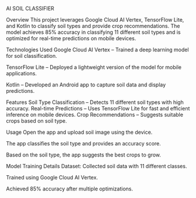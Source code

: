 AI SOIL CLASSIFIER

Overview
This project leverages Google Cloud AI Vertex, TensorFlow Lite, and Kotlin to classify soil types and provide crop recommendations. The model achieves 85% accuracy in classifying 11 different soil types and is optimized for real-time predictions on mobile devices.

Technologies Used
Google Cloud AI Vertex – Trained a deep learning model for soil classification.

TensorFlow Lite – Deployed a lightweight version of the model for mobile applications.

Kotlin – Developed an Android app to capture soil data and display predictions.

Features
Soil Type Classification – Detects 11 different soil types with high accuracy.
Real-time Predictions – Uses TensorFlow Lite for fast and efficient inference on mobile devices.
Crop Recommendations – Suggests suitable crops based on soil type.

Usage
Open the app and upload soil image using the device.

The app classifies the soil type and provides an accuracy score.

Based on the soil type, the app suggests the best crops to grow.

Model Training Details
Dataset: Collected soil data with 11 different classes.

Trained using Google Cloud AI Vertex.

Achieved 85% accuracy after multiple optimizations.

